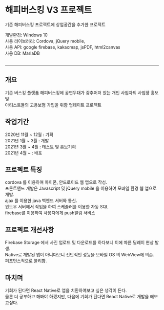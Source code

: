 # 해피버스킹 V3 프로젝트  
기존 해피버스킹 프로젝트에 상업공간을 추가한 프로젝트  

개발환경: Windows 10  
사용 라이브러리: Cordova, jQuery mobile,  
사용 API: google firebase, kakaomap, jsPDF, html2canvas  
사용 DB: MariaDB  
<br/>

---

## 개요
기존 버스킹 플랫폼 해피버스킹에 공연무대가 갖추어져 있는 개인 사업자의 사업장 홍보 및  
아티스트들의 고용보험 가입을 위함 업데이트 프로젝트

## 작업기간
2020년 11월 ~ 12월 : 기획  
2021년 1월 ~ 3월 : 개발  
2021년 3월 ~ 4월 : 테스트 및 홍보기획  
2021년 4월 ~  : 배포  

## 프로젝트 특징
cordova 를 이용하여 아이폰, 안드로이드 웹 앱으로 작성.  
프론트엔드 개발은 Javascript 및 jQuery mobile 을 이용하여 모바일 환경 웹 앱으로 개발.  
ajax 를 이용한 java 백엔드 서버와 통신.  
윈도우 서버에서 작업을 하여 스케줄러를 이용한 자동 SQL  
firebase를 이용하여 사용자에게 push알림 서비스  

## 프로젝트 개선사항
Firebase Storage 에서 사진 업로드 및 다운로드를 하다보니 이에 따른 딜레이 현상 발생.  
Native로 개발된 앱이 아니다보니 전반적인 성능을 모바일 OS 의 WebView에 의존. 퍼포먼스적으로 불리함.  

## 마치며
기회가 된다면 React Native로 앱을 치환하여보고 싶은 생각이 든다.  
물론 더 공부하고 해봐야 하겠지만, 다음에 기회가 된다면 React Native로 개발을 해보고싶다.
